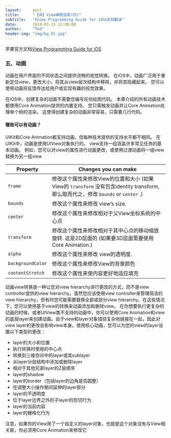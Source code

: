 ```yaml
---
layout:     post
title:      "【译】View编程指南(四)"
subtitle:   "《View Programming Guide for iOS》文档翻译"
date:       2018-01-15 12:00:00
author:     "Ted"
header-img: "img/bg_01.jpg"
---
```


苹果官方文档[View Programming Guide for iOS](https://developer.apple.com/library/content/documentation/WindowsViews/Conceptual/ViewPG_iPhoneOS/Introduction/Introduction.html#//apple_ref/doc/uid/TP40009503-CH1-SW2)

### 五、动画

动画在用户界面的不同状态之间提供流畅的视觉转换。 在iOS中，动画广泛用于重新定位view，更改大小，将其从view层次结构中移除，并将其隐藏起来。 您可以使用动画将反馈传达给用户或实现有趣的视觉效果。

在iOS中，创建复杂的动画不需要您编写任何绘图代码。 本章介绍的所有动画技术都使用Core Animation提供的内置支持。 您只需触发动画并让Core Animation处理单个帧的渲染。 这使得创建复杂的动画非常容易，只需要几行代码。

#### 哪些可以有动画？

UIKit和Core Animation都支持动画，但每种技术提供的支持水平都不相同。 在UIKit中，动画是使用UIView对象执行的。 view支持一组涵盖许多常见任务的基本动画。 例如，您可以对view的属性进行动画更改，或使用过渡动画将一组view替换为另一组view

| Property          | Changes you can make                     |
| ----------------- | ---------------------------------------- |
| `frame`           | 修改这个属性来修改View的位置和大小 (如果View的 `transform` 没有包含identity transform, 那么取而代之，修改 `bounds` or `center` .) |
| `bounds`          | 修改这个属性来修改 view’s size.                   |
| `center`          | 修改这个属性来修改相对于父View坐标系统的中心点                |
| `transform`       | 修改这个属性来修改相对于其中心点的移动缩放旋转. 这是2D层面的 (如果要3D层面需要使用 Core Animation.) |
| `alpha`           | 修改这个属性来修改 view的透明度.                      |
| `backgroundColor` | 修改这个属性来修改View的背景颜色                       |
| `contentStretch`  | 修改这个属性来使内容更好地适应填充                        |

动画view转换是一种让您对view hierarchy进行更改的方式，而不是view controller提供的view hierarchy。虽然您应该使用view controller来管理简洁的view hierarchy，但有时您可能需要替换全部或部分view hierarchy。在这些情况下，您可以使用基于view的转换来动画添加和删除view。
在你想要执行更复杂的动画的时候，或者UIView类不支持的动画中，你可以使用Core Animation和view的底层layer来创建动画。由于view和layer对象错综复杂地链接在一起，因此对view layer的更改会影响view本身。使用核心动画，您可以为您的view的layer设置以下类型的更改：

- layer的大小和位置
- 执行转换时使用的中心点
- 转换到三维空间中的layer或其sublayer
- 从layer分层结构中添加或删除layer
- 相对于其他兄弟layer的Z层顺序
- layer的shadow
- layer的border（包括layer的边角是否圆整）
- 在调整大小操作期间延伸的layer部分
- layer的不透明度
- 位于layer边界之外的子layer的剪切行为
- layer的当前内容
- layer的栅格化行为

注意，如果你的View用了一个自定义的layer对象，也就是这个对象没有与View相关联，你必须用Core Animation来修改它

